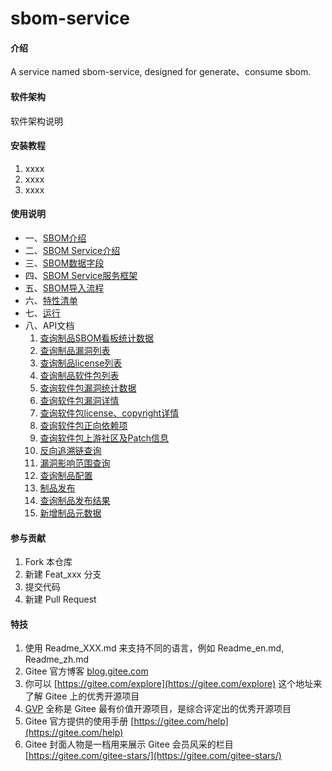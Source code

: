# sbom-service

#### 介绍
A service named sbom-service, designed for generate、consume sbom.

#### 软件架构
软件架构说明


#### 安装教程

1.  xxxx
2.  xxxx
3.  xxxx

#### 使用说明

* 一、[SBOM介绍](doc/sbom/whatIsSbom.md)
* 二、[SBOM Service介绍](doc/sbom/sbomService.md)
* 三、[SBOM数据字段](doc/sbom/sbomFields.md)
* 四、[SBOM Service服务框架](doc/module/module.md)
* 五、[SBOM导入流程](doc/import_sbom/importSbom.md)
* 六、[特性清单](doc/features/features.md)
* 七、[运行](doc/run/howToRun.md)
* 八、API文档
  1. [查询制品SBOM看板统计数据](doc/api/查询制品SBOM看板统计数据.md)
  2. [查询制品漏洞列表](doc/api/查询制品漏洞列表.md)
  3. [查询制品license列表](doc/api/查询制品license列表.md)
  4. [查询制品软件包列表](doc/api/查询制品软件包列表.md)
  5. [查询软件包漏洞统计数据](doc/api/查询软件包漏洞统计数据.md)
  6. [查询软件包漏洞详情](doc/api/查询软件包漏洞详情.md)
  7. [查询软件包license、copyright详情](doc/api/查询软件包license、copyright详情.md)
  8. [查询软件包正向依赖项](doc/api/查询软件包正向依赖项.md)
  9. [查询软件包上游社区及Patch信息](doc/api/查询软件包上游社区及Patch信息.md)
  10. [反向追溯链查询](doc/api/反向追溯链查询.md)
  11. [漏洞影响范围查询](doc/api/漏洞影响范围查询.md)
  12. [查询制品配置](doc/api/查询制品配置.md)
  13. [制品发布](doc/api/制品发布.md)
  14. [查询制品发布结果](doc/api/查询制品发布结果.md)
  15. [新增制品元数据](doc/api/新增制品元数据.md)

#### 参与贡献

1.  Fork 本仓库
2.  新建 Feat_xxx 分支
3.  提交代码
4.  新建 Pull Request


#### 特技

1.  使用 Readme\_XXX.md 来支持不同的语言，例如 Readme\_en.md, Readme\_zh.md
2.  Gitee 官方博客 [blog.gitee.com](https://blog.gitee.com)
3.  你可以 [https://gitee.com/explore](https://gitee.com/explore) 这个地址来了解 Gitee 上的优秀开源项目
4.  [GVP](https://gitee.com/gvp) 全称是 Gitee 最有价值开源项目，是综合评定出的优秀开源项目
5.  Gitee 官方提供的使用手册 [https://gitee.com/help](https://gitee.com/help)
6.  Gitee 封面人物是一档用来展示 Gitee 会员风采的栏目 [https://gitee.com/gitee-stars/](https://gitee.com/gitee-stars/)
